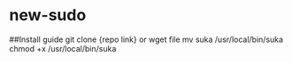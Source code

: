 # new-sudo

##Install guide
git clone {repo link} or wget file
mv suka /usr/local/bin/suka
chmod +x /usr/local/bin/suka
